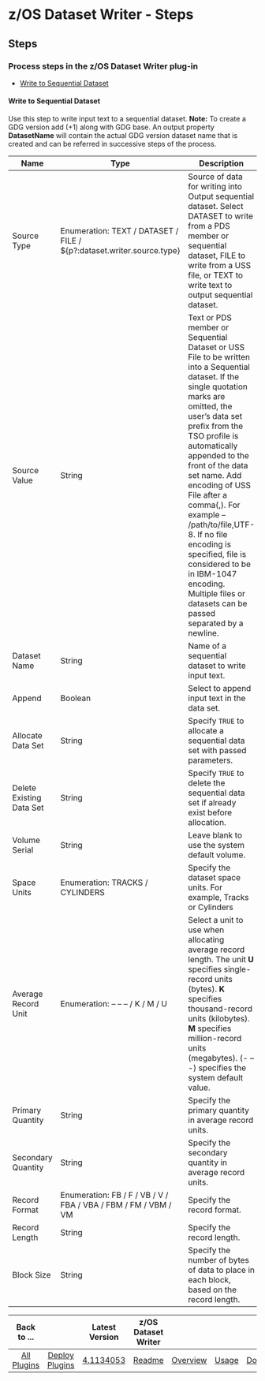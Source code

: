 
# z/OS Dataset Writer - Steps

## Steps

### Process steps in the z/OS Dataset Writer plug-in

* [Write to Sequential Dataset](#write_to_seq)

#### Write to Sequential Dataset

Use this step to write input text to a sequential dataset. **Note:** To create a GDG version add (+1) along with GDG base. An output property **DatasetName** will contain the actual GDG version dataset name that is created and can be referred in successive steps of the process.


| Name | Type | Description | Required |
| --- | --- | --- | --- |
| Source Type | Enumeration: TEXT / DATASET / FILE / ${p?:dataset.writer.source.type} | Source of data for writing into Output sequential dataset. Select DATASET to write from a PDS member or sequential dataset, FILE to write from a USS file, or TEXT to write text to output sequential dataset. | Yes |
| Source Value | String | Text or PDS member or Sequential Dataset or USS File to be written into a Sequential dataset. If the single quotation marks are omitted, the user’s data set prefix from the TSO profile is automatically appended to the front of the data set name. Add encoding of USS File after a comma(,). For example – /path/to/file,UTF-8. If no file encoding is specified, file is considered to be in IBM-1047 encoding. Multiple files or datasets can be passed separated by a newline. | Yes |
| Dataset Name | String | Name of a sequential dataset to write input text. | Yes |
| Append | Boolean | Select to append input text in the data set. | No |
| Allocate Data Set | String | Specify `TRUE` to allocate a sequential data set with passed parameters. | No |
| Delete Existing Data Set | String | Specify `TRUE` to delete the sequential data set if already exist before allocation. | No |
| Volume Serial | String | Leave blank to use the system default volume. | No |
| Space Units | Enumeration: TRACKS / CYLINDERS  | Specify the dataset space units. For example, Tracks or Cylinders | Yes |
| Average Record Unit | Enumeration: – – – / K / M / U | Select a unit to use when allocating average record length. The unit **U** specifies single-record units (bytes). **K** specifies thousand-record units (kilobytes). **M** specifies million-record units (megabytes). (- – -) specifies the system default value. | No |
| Primary Quantity | String | Specify the primary quantity in average record units. | Yes |
| Secondary Quantity | String | Specify the secondary quantity in average record units. | Yes |
| Record Format | Enumeration: FB / F / VB / V / FBA / VBA / FBM / FM / VBM / VM | Specify the record format. | Yes |
| Record Length | String | Specify the record length. | Yes |
| Block Size | String | Specify the number of bytes of data to place in each block, based on the record length. | Yes |

|Back to ...||Latest Version|z/OS Dataset Writer ||||
| :---: | :---: | :---: | :---: | :---: | :---: | :---: |
|[All Plugins](../../index.md)|[Deploy Plugins](../README.md)|[4.1134053](https://raw.githubusercontent.com/UrbanCode/IBM-UCD-PLUGINS/main/files/zos-dataset-writer/ucd-plugins-zos-dataset-writer-4.1134053.zip)|[Readme](README.md)|[Overview](overview.md)|[Usage](usage.md)|[Downloads](downloads.md)|
